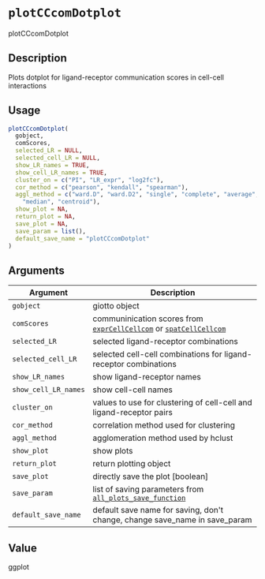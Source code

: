 # `plotCCcomDotplot`

plotCCcomDotplot


## Description

Plots dotplot for ligand-receptor communication scores in cell-cell interactions


## Usage

```r
plotCCcomDotplot(
  gobject,
  comScores,
  selected_LR = NULL,
  selected_cell_LR = NULL,
  show_LR_names = TRUE,
  show_cell_LR_names = TRUE,
  cluster_on = c("PI", "LR_expr", "log2fc"),
  cor_method = c("pearson", "kendall", "spearman"),
  aggl_method = c("ward.D", "ward.D2", "single", "complete", "average", "mcquitty",
    "median", "centroid"),
  show_plot = NA,
  return_plot = NA,
  save_plot = NA,
  save_param = list(),
  default_save_name = "plotCCcomDotplot"
)
```


## Arguments

Argument      |Description
------------- |----------------
`gobject`     |     giotto object
`comScores`     |     communinication scores from [`exprCellCellcom`](#exprcellcellcom) or [`spatCellCellcom`](#spatcellcellcom)
`selected_LR`     |     selected ligand-receptor combinations
`selected_cell_LR`     |     selected cell-cell combinations for ligand-receptor combinations
`show_LR_names`     |     show ligand-receptor names
`show_cell_LR_names`     |     show cell-cell names
`cluster_on`     |     values to use for clustering of cell-cell and ligand-receptor pairs
`cor_method`     |     correlation method used for clustering
`aggl_method`     |     agglomeration method used by hclust
`show_plot`     |     show plots
`return_plot`     |     return plotting object
`save_plot`     |     directly save the plot [boolean]
`save_param`     |     list of saving parameters from [`all_plots_save_function`](#allplotssavefunction)
`default_save_name`     |     default save name for saving, don't change, change save_name in save_param


## Value

ggplot


